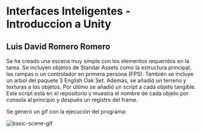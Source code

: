 # Interfaces Inteligentes - Introduccion a Unity 
## Luis David Romero Romero
Se ha creado una escena muy simple con los elementos requeridos en la tarea. Se incluyen objetos de Standar Assets como la estructura principal, las rampas o un controlador en primera persona (FPS). También se incluye un arbol del paquete 3 English Oak Set. Además, se añadió un terreno y texturas a los objetos. Por último se añadió un script a cada objeto tangible. Este script está en el repositorio y muestra el nombre de cada objeto por consola al principio y después un registro del frame.

Se generó un gif con la ejecución del programa:

![basic-scene-gif](https://user-images.githubusercontent.com/72818703/138376182-a49f07a6-fd91-43b7-9f05-c4ea181aff15.gif)
